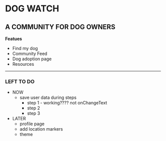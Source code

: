 # DOG WATCH
## A COMMUNITY FOR DOG OWNERS

**Featues**
- Find my dog
- Community Feed
- Dog adoption page
- Resources

--------------------------------
### LEFT TO DO 

- NOW 
    - save user data during steps
        - step 1 - working???? not onChangeText
        - step 2
        - step 3
- LATER
    - profile page
    - add location markers 
    - theme
    
